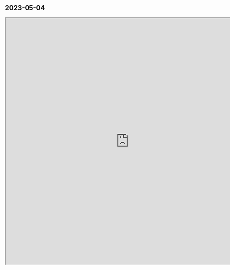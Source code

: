 ## 2023-05-04

<iframe width=800 height=800 src="https://www.mapmyride.com/workout/7251377443" />

up:: [[Exercise Log]]
tags:: #log/ride  

